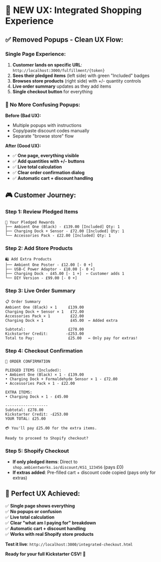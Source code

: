 # 🎯 **NEW UX: Integrated Shopping Experience**

## ✅ **Removed Popups - Clean UX Flow:**

### **Single Page Experience:**
1. **Customer lands on specific URL**: `http://localhost:3000/fulfillment/{token}`
2. **Sees their pledged items** (left side) with green "Included" badges
3. **Browses store products** (right side) with +/- quantity controls
4. **Live order summary** updates as they add items
5. **Single checkout button** for everything

### **🛒 No More Confusing Popups:**

**Before (Bad UX):**
- Multiple popups with instructions
- Copy/paste discount codes manually
- Separate "browse store" flow

**After (Good UX):**
- ✅ **One page, everything visible**
- ✅ **Add quantities with +/- buttons**  
- ✅ **Live total calculation**
- ✅ **Clear order confirmation dialog**
- ✅ **Automatic cart + discount handling**

## 🎮 **Customer Journey:**

### **Step 1: Review Pledged Items**
```
🎁 Your Pledged Rewards
├── Ambient One (Black) - £139.00 [Included] Qty: 1
├── Charging Dock + Sensor - £72.00 [Included] Qty: 1  
└── Accessories Pack - £22.00 [Included] Qty: 1
```

### **Step 2: Add Store Products**
```
🛍️ Add Extra Products  
├── Ambient One Poster - £12.00 [- 0 +]
├── USB-C Power Adaptor - £10.00 [- 0 +]
├── Charging Dock - £45.00 [- 1 +]  ← Customer adds 1
└── DIY Version - £99.00 [- 0 +]
```

### **Step 3: Live Order Summary**
```
📋 Order Summary
Ambient One (Black) × 1     £139.00
Charging Dock + Sensor × 1   £72.00  
Accessories Pack × 1         £22.00
Charging Dock × 1            £45.00  ← Added extra

Subtotal:                   £278.00
Kickstarter Credit:        -£253.00
Total to Pay:               £25.00   ← Only pay for extras!
```

### **Step 4: Checkout Confirmation**
```
🛒 ORDER CONFIRMATION

PLEDGED ITEMS (Included):
• Ambient One (Black) × 1 - £139.00
• Charging Dock + Formaldehyde Sensor × 1 - £72.00  
• Accessories Pack × 1 - £22.00

EXTRA ITEMS:
• Charging Dock × 1 - £45.00

-------------------
Subtotal: £278.00
Kickstarter Credit: -£253.00
YOUR TOTAL: £25.00

💳 You'll pay £25.00 for the extra items.

Ready to proceed to Shopify checkout?
```

### **Step 5: Shopify Checkout**
- **If only pledged items**: Direct to `shop.ambientworks.io/discount/KS1_123456` (pays £0)
- **If extras added**: Pre-filled cart + discount code copied (pays only for extras)

## 🎯 **Perfect UX Achieved:**

✅ **Single page shows everything**  
✅ **No popups or confusion**  
✅ **Live total calculation**  
✅ **Clear "what am I paying for" breakdown**  
✅ **Automatic cart + discount handling**  
✅ **Works with real Shopify store products**

**Test it live**: `http://localhost:3000/integrated-checkout.html`

**Ready for your full Kickstarter CSV!** 🚀
